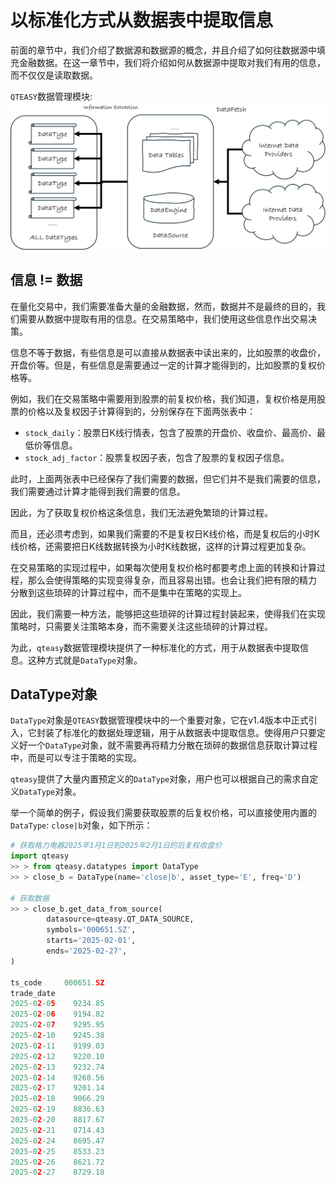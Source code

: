 # 以标准化方式从数据表中提取信息

前面的章节中，我们介绍了数据源和数据源的概念，并且介绍了如何往数据源中填充金融数据。在这一章节中，我们将介绍如何从数据源中提取对我们有用的信息，而不仅仅是读取数据。

`QTEASY`数据管理模块: ![数据获取模块结构](img/Overview.png)

## 信息 != 数据

在量化交易中，我们需要准备大量的金融数据，然而，数据并不是最终的目的，我们需要从数据中提取有用的信息。在交易策略中，我们使用这些信息作出交易决策。

信息不等于数据，有些信息是可以直接从数据表中读出来的，比如股票的收盘价，开盘价等。但是，有些信息是需要通过一定的计算才能得到的，比如股票的复权价格等。

例如，我们在交易策略中需要用到股票的前复权价格，我们知道，复权价格是用股票的价格以及复权因子计算得到的，分别保存在下面两张表中：

- `stock_daily`：股票日K线行情表，包含了股票的开盘价、收盘价、最高价、最低价等信息。
- `stock_adj_factor`：股票复权因子表，包含了股票的复权因子信息。

此时，上面两张表中已经保存了我们需要的数据，但它们并不是我们需要的信息，我们需要通过计算才能得到我们需要的信息。

因此，为了获取复权价格这条信息，我们无法避免繁琐的计算过程。

而且，还必须考虑到，如果我们需要的不是复权日K线价格，而是复权后的小时K线价格，还需要把日K线数据转换为小时K线数据，这样的计算过程更加复杂。

在交易策略的实现过程中，如果每次使用复权价格时都要考虑上面的转换和计算过程，那么会使得策略的实现变得复杂，而且容易出错。也会让我们把有限的精力
分散到这些琐碎的计算过程中，而不是集中在策略的实现上。

因此，我们需要一种方法，能够把这些琐碎的计算过程封装起来，使得我们在实现策略时，只需要关注策略本身，而不需要关注这些琐碎的计算过程。

为此，`qteasy`数据管理模块提供了一种标准化的方式，用于从数据表中提取信息。这种方式就是`DataType`对象。

## DataType对象

`DataType`对象是`QTEASY`数据管理模块中的一个重要对象，它在v1.4版本中正式引入，它封装了标准化的数据处理逻辑，用于从数据表中提取信息。使得用户只要定义好一个`DataType`对象，就不需要再将精力分散在琐碎的数据信息获取计算过程中，而是可以专注于策略的实现。

`qteasy`提供了大量内置预定义的`DataType`对象，用户也可以根据自己的需求自定义`DataType`对象。

举一个简单的例子，假设我们需要获取股票的后复权价格，可以直接使用内置的`DataType`: `close|b`对象，如下所示：

```python
# 获取格力电器2025年1月1日到2025年2月1日的后复权收盘价
import qteasy
>> > from qteasy.datatypes import DataType
>> > close_b = DataType(name='close|b', asset_type='E', freq='D')

# 获取数据
>> > close_b.get_data_from_source(
        datasource=qteasy.QT_DATA_SOURCE, 
        symbols='000651.SZ', 
        starts='2025-02-01', 
        ends='2025-02-27',
)

ts_code     000651.SZ
trade_date           
2025-02-05    9234.85
2025-02-06    9194.82
2025-02-07    9295.95
2025-02-10    9245.38
2025-02-11    9199.03
2025-02-12    9220.10
2025-02-13    9232.74
2025-02-14    9268.56
2025-02-17    9201.14
2025-02-18    9066.29
2025-02-19    8836.63
2025-02-20    8817.67
2025-02-21    8714.43
2025-02-24    8695.47
2025-02-25    8533.23
2025-02-26    8621.72
2025-02-27    8729.18
```
